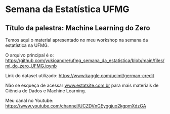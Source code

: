 # Semana da Estatística UFMG

## Título da palestra: Machine Learning do Zero

Temos aqui o material apresentado no meu workshop na semana da estatística na UFMG.

O arquivo principal é o: https://github.com/yukioandre/ufmg_semana_da_estatistica/blob/main/files/ml_do_zero_UFMG.ipynb

Link do dataset utilizado: https://www.kaggle.com/uciml/german-credit

Não se esqueça de acessar www.estatsite.com.br para mais materiais de Ciência de Dados e Machine Learning.

Meu canal no Youtube: https://www.youtube.com/channel/UCZDVnGEyggjuo2kgpmXdzGA
